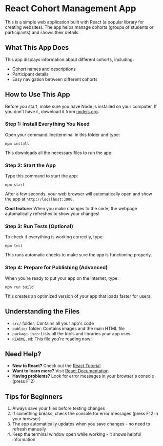 # React Cohort Management App

This is a simple web application built with React (a popular library for creating websites). The app helps manage cohorts (groups of students or participants) and shows their details.

## What This App Does

This app displays information about different cohorts, including:
- Cohort names and descriptions
- Participant details
- Easy navigation between different cohorts

## How to Use This App

Before you start, make sure you have Node.js installed on your computer. If you don't have it, download it from [nodejs.org](https://nodejs.org/).

### Step 1: Install Everything You Need
Open your command line/terminal in this folder and type:
```
npm install
```
This downloads all the necessary files to run the app.

### Step 2: Start the App
Type this command to start the app:
```
npm start
```
After a few seconds, your web browser will automatically open and show the app at `http://localhost:3000`. 

**Cool feature:** When you make changes to the code, the webpage automatically refreshes to show your changes!

### Step 3: Run Tests (Optional)
To check if everything is working correctly, type:
```
npm test
```
This runs automatic checks to make sure the app is functioning properly.

### Step 4: Prepare for Publishing (Advanced)
When you're ready to put your app on the internet, type:
```
npm run build
```
This creates an optimized version of your app that loads faster for users.

## Understanding the Files

- `src/` folder: Contains all your app's code
- `public/` folder: Contains images and the main HTML file
- `package.json`: Lists all the tools and libraries your app uses
- `README.md`: This file you're reading now!

## Need Help?

- **New to React?** Check out the [React Tutorial](https://reactjs.org/tutorial/tutorial.html)
- **Want to learn more?** Visit [React Documentation](https://reactjs.org/docs/getting-started.html)
- **Having problems?** Look for error messages in your browser's console (press F12)

## Tips for Beginners

1. Always save your files before testing changes
2. If something breaks, check the console for error messages (press F12 in your browser)
3. The app automatically updates when you save changes - no need to refresh manually
4. Keep the terminal window open while working - it shows helpful information

